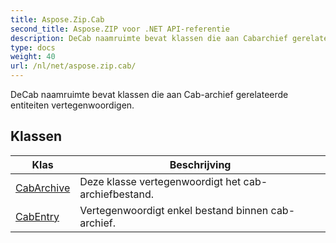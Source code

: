 ```yaml
---
title: Aspose.Zip.Cab
second_title: Aspose.ZIP voor .NET API-referentie
description: DeCab naamruimte bevat klassen die aan Cabarchief gerelateerde entiteiten vertegenwoordigen.
type: docs
weight: 40
url: /nl/net/aspose.zip.cab/
---
```

DeCab naamruimte bevat klassen die aan Cab-archief gerelateerde entiteiten vertegenwoordigen.

## Klassen

| Klas | Beschrijving |
| --- | --- |
| [CabArchive](./cabarchive/) | Deze klasse vertegenwoordigt het cab-archiefbestand. |
| [CabEntry](./cabentry/) | Vertegenwoordigt enkel bestand binnen cab-archief. |


